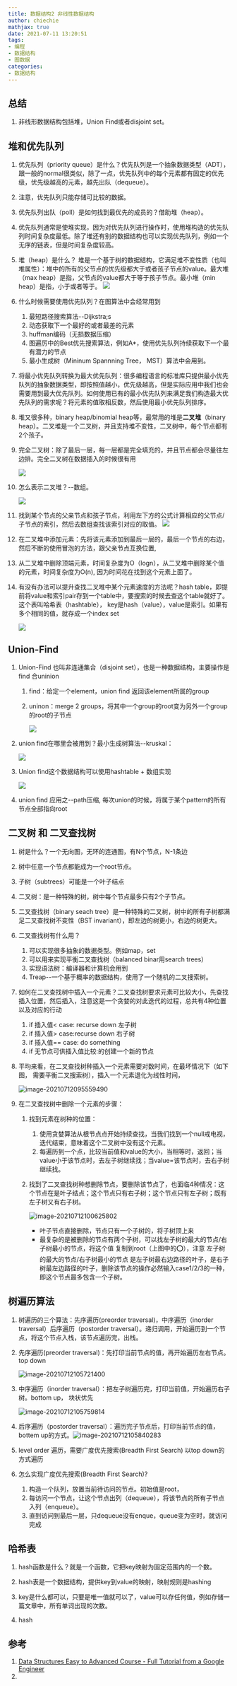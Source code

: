 ```yaml
---
title: 数据结构2 非线性数据结构
author: chiechie
mathjax: true
date: 2021-07-11 13:20:51
tags:
- 编程
- 数据结构
- 图数据
categories: 
- 数据结构
---
```


## 总结

1. 非线形数据结构包括堆，Union Find或者disjoint set。

## 堆和优先队列

1. 优先队列（priority queue）是什么？优先队列是一个抽象数据类型（ADT），跟一般的normal很类似，除了一点，优先队列中的每个元素都有固定的优先级，优先级越高的元素，越先出队（dequeue）。

2. 注意，优先队列只能存储可比较的数据。

3. 优先队列出队（poll）是如何找到最优先的成员的？借助堆（heap）。

4. 优先队列通常是使堆实现，因为对优先队列进行操作时，使用堆构造的优先队列时间复杂度最低。除了堆还有别的数据结构也可以实现优先队列，例如一个无序的链表，但是时间复杂度较高。

5. 堆（heap）是什么？ 堆是一个基于树的数据结构，它满足堆不变性质（也叫堆属性）：堆中的所有的父节点的优先级都大于或者孩子节点的value。最大堆（max heap）是指，父节点的value都大于等于孩子节点。最小堆（min heap）是指，小于或者等于。
   ![](./image-20210711093249240.png)

6. 什么时候需要使用优先队列？在图算法中会经常用到

   1. 最短路径搜索算法--Dijkstra;s
   2. 动态获取下一个最好的或者最差的元素
   3. huffman编码（无损数据压缩）
   4. 图遍厉中的Best优先搜索算法，例如A*，使用优先队列持续获取下一个最有潜力的节点
   5. 最小生成树（Mininum Spannning Tree， MST）算法中会用到。

7. 将最小优先队列转换为最大优先队列：很多编程语言的标准库只提供最小优先队列的抽象数据类型，即按照值越小，优先级越高，但是实际应用中我们也会需要用到最大优先队列。如何使用已有的最小优先队列来满足我们构造最大优先队列的需求呢？将元素的值取相反数，然后使用最小优先队列排序。

8. 堆又很多种，binary heap/binomial heap等，最常用的堆是**二叉堆**（binary heap）。二叉堆是一个二叉树，并且支持堆不变性，二叉树中，每个节点都有2个孩子。

9. 完全二叉树：除了最后一层，每一层都是完全填充的，并且节点都会尽量往左边排。完全二叉树在数据插入的时候很有用

   ![](./image-20210711100432168.png)

10. 怎么表示二叉堆？--数组。

    ![](./image-20210711102017358.png)

11. 找到某个节点的父亲节点和孩子节点，利用左下方的公式计算相应的父节点/子节点的索引，然后去数组查找该索引对应的取值。
    ![](./image-20210711102047154.png)

12. 在二叉堆中添加元素：先将该元素添加到最后一层的，最后一个节点的右边，然后不断的使用冒泡的方法，跟父亲节点互换位置,

13. 从二叉堆中删除顶端元素，时间复杂度为O（logn），从二叉堆中删除某个值的元素，时间复杂度为O(n),  因为时间花在找到这个元素上面了。

14. 有没有办法可以提升查找二叉堆中某个元素速度的方法呢？hash table，即提前将value和索引pair存到一个table中，要搜索的时候去查这个table就好了。这个表叫哈希表（hashtable）， key是hash（value），value是索引。如果有多个相同的值，就存成一个index set

    ![](./image-20210711104111050.png)

##  Union-Find 

1. Union-Find 也叫非连通集合（disjoint set），也是一种数据结构，主要操作是find 合uninion

   1. find：给定一个element，union find 返回该element所属的group

   2. uninon：merge 2 groups，将其中一个group的root变为另外一个group的root的子节点

      ![](./image-20210711110158015.png)

2. union find在哪里会被用到？最小生成树算法--kruskal：

   ![](./image-20210711110757010.png)

3. Union find这个数据结构可以使用hashtable + 数组实现

   ![](./image-20210711115717168.png)

4. union find 应用之--path压缩, 每次union的时候，将属于某个pattern的所有节点全部指向root

   

## 二叉树 和 二叉查找树



1. 树是什么？一个无向图，无环的连通图，有N个节点，N-1条边
2. 树中任意一个节点都能成为一个root节点。
3. 子树（subtrees）可能是一个叶子结点
4. 二叉树：是一种特殊的树，树中每个节点最多只有2个子节点。
5. 二叉查找树（binary seach tree）是一种特殊的二叉树，树中的所有子树都满足二叉查找树不变性（BST invariant），即左边的树更小，右边的树更大。

6. 二叉查找树有什么用？
   1. 可以实现很多抽象的数据类型。例如map，set
   2. 可以用来实现平衡二叉查找树（balanced binar用search trees）
   3. 实现语法树：编译器和计算机会用到
   4. Treap--一个基于概率的数据结构，使用了一个随机的二叉搜索树。
7. 如何在二叉查找树中插入一个元素？二叉查找树要求元素可比较大小，先查找插入位置，然后插入，注意这是一个贪婪的对此迭代的过程，总共有4种位置以及对应的行动
   1. if 插入值< case: recurse down 左子树
   2. if 插入值> case:recurse down 右子树
   3. if 插入值== case: do something
   4. if 无节点可供插入值比较:的创建一个新的节点

8. 平均来看，在二叉查找树种插入一个元素需要对数时间，在最坏情况下（如下图， 需要平衡二叉搜索树），插入一个元素退化为线性时间，

   ![image-20210712095559490](./image-20210712095559490.png)

9. 在二叉查找树中删除一个元素的步骤：

   1. 找到元素在树种的位置： 

      1. 使用贪婪算法从根节点点开始持续查找，当我们找到一个null戒电视，迭代结束，意味着这个二叉树中没有这个元素。
      2. 每遍历到一个点，比较当前值和value的大小，当相等时，返回；当value小于该节点时，去左子树继续找；当value=该节点时，去右子树继续找。

   2. 找到了二叉查找树种想删除节点，要删除该节点了，也面临4种情况：这个节点在是叶子结点；这个节点只有右子树；这个节点只有左子树；既有左子树又有右子树。

      ![image-20210712100625802](./image-20210712100625802.png)

      - 叶子节点直接删除，节点只有一个子树的，将子树顶上来
      - 最复杂的是被删除的节点有两个子树，可以找左子树的最大的节点/右子树最小的节点，将这个值 复制到root（上图中的⭕️），注意 左子树的最大的节点/右子树最小的节点 是左子树最右边路径的叶子，是右子树最左边路径的叶子，删除该节点的操作必然输入case1/2/3的一种，即这个节点最多包含一个子树。



## 树遍历算法

1. 树遍历的三个算法：先序遍历(preorder traversal)，中序遍历（inorder traversal）后序遍历（postorder traversal）。递归调用，开始遍历到一个节点，将这个节点入栈，该节点遍历完，出栈。

2. 先序遍历(preorder traversal)：先打印当前节点的值，再开始遍历左右节点。top down

   ![image-20210712105721400](./image-20210712105721400.png)

   

3. 中序遍历（inorder traversal）：把左子树遍历完，打印当前值，开始遍历右子树。bottom up， 块状优先

   ![image-20210712105759814](./image-20210712105759814.png)

4. 后序遍历（postorder traversal）：遍历完子节点后，打印当前节点的值，bottem up的方式。![image-20210712105840283](./image-20210712105840283.png)

5. level order 遍历，需要广度优先搜索(Breadth First Search) 以top down的方式遍历

6. 怎么实现广度优先搜索(Breadth First Search)?

   1. 构造一个队列，放置当前待访问的节点。初始值是root，
   2. 每访问一个节点，让这个节点出列（dequeue），将该节点的所有子节点入列（enqueue）。
   3. 直到访问到最后一层，只dequeue没有enque，queue变为空时，就访问完成




## 哈希表

1. hash函数是什么？就是一个函数，它把key映射为固定范围内的一个数。
2. hash表是一个数据结构，提供key到value的映射，映射规则是hashing
3. key是什么都可以，只要是唯一值就可以了，value可以存任何值，例如存储一篇文章中，所有单词出现的次数。

4. hash

## 参考

1. [Data Structures Easy to Advanced Course - Full Tutorial from a Google Engineer](https://www.youtube.com/watch?v=RBSGKlAvoiM&t=11600s)
2. 

